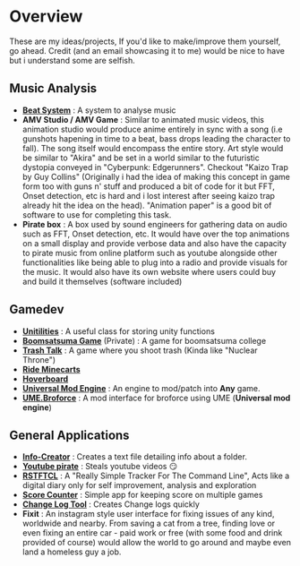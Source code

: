 # Overview
These are my ideas/projects, If you'd like to make/improve them yourself, go ahead. Credit (and an email showcasing it to me) would be nice to have but i understand some are selfish.

## Music Analysis
- [**Beat System**](https://github.com/Loki-Hornsby/Beat-System) : A system to analyse music
- **AMV Studio / AMV Game** : Similar to animated music videos, this animation studio would produce anime entirely in sync with a song (i.e gunshots hapening in time to a beat, bass drops leading the character to fall). The song itself would encompass the entire story. Art style would be similar to "Akira" and be set in a world similar to the futuristic dystopia conveyed in "Cyberpunk: Edgerunners". Checkout "Kaizo Trap by Guy Collins" (Originally i had the idea of making this concept in game form too with guns n' stuff and produced a bit of code for it but FFT, Onset detection, etc is hard and i lost interest after seeing kaizo trap already hit the idea on the head). "Animation paper" is a good bit of software to use for completing this task.
- **Pirate box** : A box used by sound engineers for gathering data on audio such as FFT, Onset detection, etc. It would have over the top animations on a small display and provide verbose data and also have the capacity to pirate music from online platform such as youtube alongside other functionalities like being able to plug into a radio and provide visuals for the music. It would also have its own website where users could buy and build it themselves (software included)

## Gamedev
- [**Unitilities**](https://github.com/Loki-Hornsby/Unitilities) : A useful class for storing unity functions
- [**Boomsatsuma Game**](https://github.com/Loki-Hornsby/The-Project) (Private) : A game for boomsatsuma college
- [**Trash Talk**](https://github.com/Loki-Hornsby/Brackeys-Game-Jam-2021.2) : A game where you shoot trash (Kinda like "Nuclear Throne")
- [**Ride Minecarts**](https://github.com/Loki-Hornsby/Ride-Minecart)
- [**Hoverboard**](https://github.com/Loki-Hornsby/Hoverboard)
- [**Universal Mod Engine**](https://github.com/Loki-Hornsby/Universal-Mod-Engine) : An engine to mod/patch into **Any** game.
- [**UME.Broforce**](https://github.com/Loki-Hornsby/UME.Broforce) : A mod interface for broforce using UME (**Universal mod engine**)

## General Applications
- [**Info-Creator**](https://github.com/Loki-Hornsby/Info-Creator) : Creates a text file detailing info about a folder.
- [**Youtube pirate**](https://github.com/Loki-Hornsby/Youtube-Video-Downloader) : Steals youtube videos 😏 
- [**RSTFTCL**](https://github.com/Loki-Hornsby/RSTFTCL) : A "Really Simple Tracker For The Command Line", Acts like a digital diary only for self improvement, analysis and exploration
- [**Score Counter**](https://github.com/Loki-Hornsby/Score-Counter) : Simple app for keeping score on multiple games 
- [**Change Log Tool**](https://github.com/Loki-Hornsby/Change-Log-Tool) : Creates Change logs quickly
- **Fixit** : An instagram style user interface for fixing issues of any kind, worldwide and nearby. From saving a cat from a tree, finding love or even fixing an entire car - paid work or free (with some food and drink provided of course) would allow the world to go around and maybe even land a homeless guy a job.
